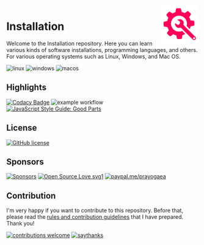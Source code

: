 <img src="assets/img/install.svg" alt="Google Cloud logo" title="Google Cloud" align="right" height="100" width="100"/>

# Installation

Welcome to the Installation repository. Here you can learn various kinds of software installations, programming languages, and others. For various operating systems such as Linux, Windows, and Mac OS.

![linux](https://img.shields.io/badge/Linux-FCC624?style=for-the-badge&logo=linux&logoColor=black) ![windows](https://img.shields.io/badge/Windows-0078D6?style=for-the-badge&logo=windows&logoColor=white) ![macos](https://img.shields.io/badge/mac%20os-000000?style=for-the-badge&logo=apple&logoColor=white)

## Highlights

[![Codacy Badge](https://app.codacy.com/project/badge/Grade/8b456b0dc1864b749206ad29d05e5bcd)](https://www.codacy.com/gh/prayogaea/installation/dashboard?utm_source=github.com&amp;utm_medium=referral&amp;utm_content=prayogaea/installation&amp;utm_campaign=Badge_Grade) 
![example workflow](https://github.com/prayogaea/installation/actions/workflows/codacy.yml/badge.svg) 
[![JavaScript Style Guide: Good Parts](https://img.shields.io/badge/code%20style-goodparts-brightgreen.svg?style=flat)](https://github.com/prayogaea/installation)

## License

<a href="https://github.com/prayogaea/installation/blob/master/LICENSE"><img alt="GitHub license" src="https://img.shields.io/github/license/prayogaea/installation?style=flat&logo=appveyor"></a>

## Sponsors

[![Sponsors](https://img.shields.io/static/v1?label=Sponsor&message=%E2%9D%A4&logo=GitHub&color=%23fe8e86)](https://github.com/sponsors/prayogaea) [![Open Source Love svg1](https://badges.frapsoft.com/os/v1/open-source.svg?v=103)](https://saweria.co/prayogaea) [![paypal.me/prayogaea](https://ionicabizau.github.io/badges/paypal.svg)](https://www.paypal.me/prayogaea)



## Contribution

I'm very happy if you want to contribute to this repository. Before that, please read the [rules and contribution guidelines](https://github.com/prayogaea/installation/blob/master/CONTRIBUTING.md) that I have prepared. Thank you!

[![contributions welcome](https://img.shields.io/badge/contributions-welcome-brightgreen.svg?style=flat)](https://github.com/prayogaea/installation/issues) 
[![saythanks](https://img.shields.io/badge/say-thanks-ff69b4.svg)](https://saythanks.io/to/prayogaekaardiansyah)
